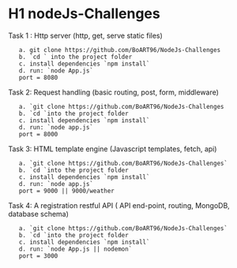 # H1 nodeJs-Challenges

Task 1 : Http server (http, get, serve static files)

       a. git clone https://github.com/BoART96/NodeJs-Challenges
       b. `cd ` into the project folder
       c. install dependencies `npm install`
       d. run: `node App.js`
       port = 8080
       
       
       
       
Task 2: Request handling (basic routing, post, form, middleware)

       a. `git clone https://github.com/BoART96/NodeJs-Challenges
       b. `cd `into the project folder
       c. install dependencies `npm install`
       d. run: `node app.js` 
       port = 8000
       
       
       
       
Task 3: HTML template engine  (Javascript templates, fetch, api)

       a. `git clone https://github.com/BoART96/NodeJs-Challenges`
       b. `cd `into the project folder
       c. install dependencies `npm install`
       d. run: `node app.js` 
       port = 9000 || 9000/weather
 
 
 
 
 
 Task 4: A registration restful API ( API end-point, routing, MongoDB, database schema)
 
       a. `git clone https://github.com/BoART96/NodeJs-Challenges`
       b. `cd `into the project folder
       c. install dependencies `npm install`
       d. run: `node App.js || nodemon` 
       port = 3000
